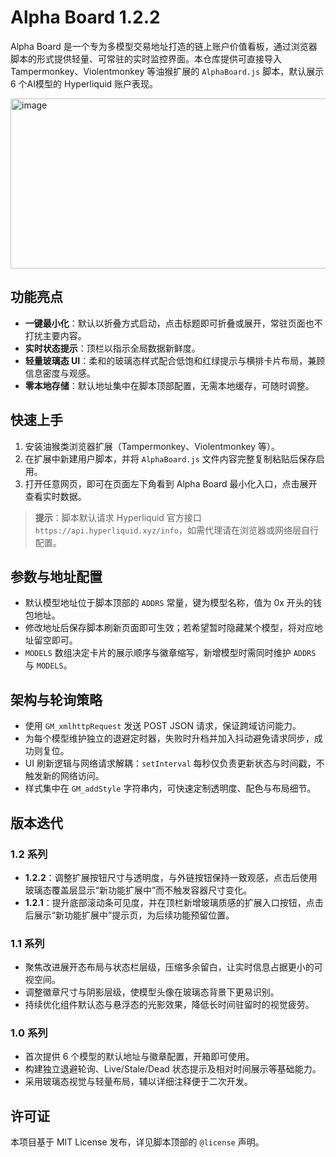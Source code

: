 # Alpha Board 1.2.2

Alpha Board 是一个专为多模型交易地址打造的链上账户价值看板，通过浏览器脚本的形式提供轻量、可常驻的实时监控界面。本仓库提供可直接导入 Tampermonkey、Violentmonkey 等油猴扩展的 `AlphaBoard.js` 脚本，默认展示 6 个AI模型的 Hyperliquid 账户表现。

<img width="1092" height="272" alt="image" src="https://github.com/user-attachments/assets/97037c32-a24f-47ed-a133-659375dc2d2a" />

## 功能亮点

- **一键最小化**：默认以折叠方式启动，点击标题即可折叠或展开，常驻页面也不打扰主要内容。
- **实时状态提示**：顶栏以指示全局数据新鲜度。
- **轻量玻璃态 UI**：柔和的玻璃态样式配合低饱和红绿提示与横排卡片布局，兼顾信息密度与观感。
- **零本地存储**：默认地址集中在脚本顶部配置，无需本地缓存，可随时调整。

## 快速上手

1. 安装油猴类浏览器扩展（Tampermonkey、Violentmonkey 等）。
2. 在扩展中新建用户脚本，并将 `AlphaBoard.js` 文件内容完整复制粘贴后保存启用。
3. 打开任意网页，即可在页面左下角看到 Alpha Board 最小化入口，点击展开查看实时数据。

> **提示**：脚本默认请求 Hyperliquid 官方接口 `https://api.hyperliquid.xyz/info`，如需代理请在浏览器或网络层自行配置。

## 参数与地址配置

- 默认模型地址位于脚本顶部的 `ADDRS` 常量，键为模型名称，值为 0x 开头的钱包地址。
- 修改地址后保存脚本刷新页面即可生效；若希望暂时隐藏某个模型，将对应地址留空即可。
- `MODELS` 数组决定卡片的展示顺序与徽章缩写，新增模型时需同时维护 `ADDRS` 与 `MODELS`。

## 架构与轮询策略

- 使用 `GM_xmlhttpRequest` 发送 POST JSON 请求，保证跨域访问能力。
- 为每个模型维护独立的退避定时器，失败时升档并加入抖动避免请求同步，成功则复位。
- UI 刷新逻辑与网络请求解耦：`setInterval` 每秒仅负责更新状态与时间戳，不触发新的网络访问。
- 样式集中在 `GM_addStyle` 字符串内，可快速定制透明度、配色与布局细节。

## 版本迭代

### 1.2 系列
- **1.2.2**：调整扩展按钮尺寸与透明度，与外链按钮保持一致观感，点击后使用玻璃态覆盖层显示“新功能扩展中”而不触发容器尺寸变化。
- **1.2.1**：提升底部滚动条可见度，并在顶栏新增玻璃质感的扩展入口按钮，点击后展示“新功能扩展中”提示页，为后续功能预留位置。

### 1.1 系列
- 聚焦改进展开态布局与状态栏层级，压缩多余留白，让实时信息占据更小的可视空间。
- 调整徽章尺寸与阴影层级，使模型头像在玻璃态背景下更易识别。
- 持续优化组件默认态与悬浮态的光影效果，降低长时间驻留时的视觉疲劳。

### 1.0 系列
- 首次提供 6 个模型的默认地址与徽章配置，开箱即可使用。
- 构建独立退避轮询、Live/Stale/Dead 状态提示及相对时间展示等基础能力。
- 采用玻璃态视觉与轻量布局，辅以详细注释便于二次开发。

## 许可证

本项目基于 MIT License 发布，详见脚本顶部的 `@license` 声明。
